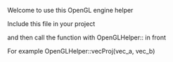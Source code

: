 Welcome to use this OpenGL engine helper

Include this file in your project 

and then call the function with OpenGLHelper:: in front 

For example OpenGLHelper::vecProj(vec_a, vec_b)
